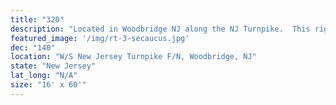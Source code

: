 ```yaml
---
title: "320"
description: "Located in Woodbridge NJ along the NJ Turnpike.  This right hand read is located on one of the most heavily travelled stretches of the NJ Turnpike with seven lanes of traffic for southbound commuters.  This location reaches commuters travelling from Northern New Jersey and New York City heading south towards the Garden State Parkway.   Positioned at the top of a slight grade along a long straight away this location has excellent visibility and can be viewed for almost three quarters of a mile."
featured_image: '/img/rt-3-secaucus.jpg'
dec: "140"
location: "W/S New Jersey Turnpike F/N, Woodbridge, NJ"
state: "New Jersey"
lat_long: "N/A"
size: "16' x 60'"
---
```

